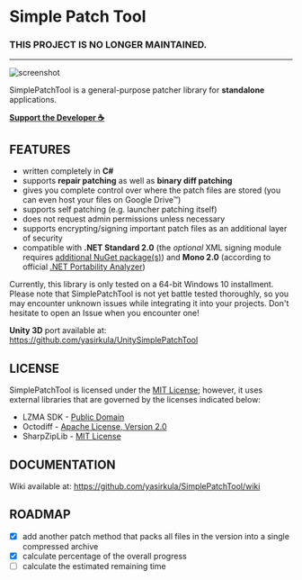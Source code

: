 # Simple Patch Tool

### THIS PROJECT IS NO LONGER MAINTAINED.

---

![screenshot](Images/launcher-winforms.png)

SimplePatchTool is a general-purpose patcher library for **standalone** applications.

**[Support the Developer ☕](https://yasirkula.itch.io/unity3d)**

## FEATURES

- written completely in **C#**
- supports **repair patching** as well as **binary diff patching**
- gives you complete control over where the patch files are stored (you can even host your files on Google Drive™)
- supports self patching (e.g. launcher patching itself)
- does not request admin permissions unless necessary
- supports encrypting/signing important patch files as an additional layer of security
- compatible with **.NET Standard 2.0** (the *optional* XML signing module requires [additional NuGet package(s)](https://www.nuget.org/packages/System.Security.Cryptography.Xml/)) and **Mono 2.0** (according to official [.NET Portability Analyzer](https://docs.microsoft.com/en-us/dotnet/standard/analyzers/portability-analyzer))

Currently, this library is only tested on a 64-bit Windows 10 installment. Please note that SimplePatchTool is not yet battle tested thoroughly, so you may encounter unknown issues while integrating it into your projects. Don't hesitate to open an Issue when you encounter one!

**Unity 3D** port available at: https://github.com/yasirkula/UnitySimplePatchTool

## LICENSE

SimplePatchTool is licensed under the [MIT License](LICENSE); however, it uses external libraries that are governed by the licenses indicated below:

- LZMA SDK - [Public Domain](https://www.7-zip.org/sdk.html)
- Octodiff - [Apache License, Version 2.0](https://github.com/OctopusDeploy/Octodiff/blob/master/LICENSE.txt)
- SharpZipLib - [MIT License](https://github.com/icsharpcode/SharpZipLib/blob/master/LICENSE.txt)

## DOCUMENTATION

Wiki available at: https://github.com/yasirkula/SimplePatchTool/wiki

## ROADMAP

- [x] add another patch method that packs all files in the version into a single compressed archive
- [x] calculate percentage of the overall progress
- [ ] calculate the estimated remaining time
